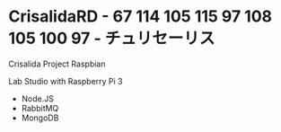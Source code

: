 # CrisalidaRD - 67 114 105 115 97 108 105 100 97 - チュリセーリス
Crisalida Project Raspbian

Lab Studio with Raspberry Pi 3

- Node.JS
- RabbitMQ
- MongoDB
